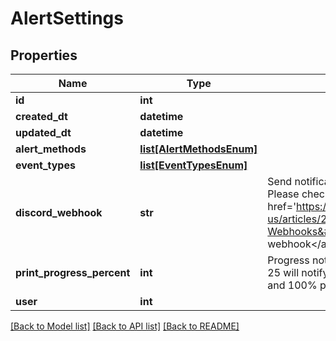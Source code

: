 # AlertSettings


## Properties
Name | Type | Description | Notes
------------ | ------------- | ------------- | -------------
**id** | **int** |  | [readonly] 
**created_dt** | **datetime** |  | [readonly] 
**updated_dt** | **datetime** |  | [readonly] 
**alert_methods** | [**list[AlertMethodsEnum]**](AlertMethodsEnum.md) |  | [optional] 
**event_types** | [**list[EventTypesEnum]**](EventTypesEnum.md) |  | [optional] 
**discord_webhook** | **str** | Send notifications to a Discord channel. Please check out this guide to &lt;a href&#x3D;&#39;https://support.discord.com/hc/en-us/articles/228383668-Intro-to-Webhooks&#39;&gt;generate a webhook&lt;/a&gt; url and paste it here. | [optional] 
**print_progress_percent** | **int** | Progress notification interval. Example: 25 will notify you at 25%, 50%, 75%, and 100% progress | [optional] 
**user** | **int** |  | [readonly] 

[[Back to Model list]](../README.md#documentation-for-models) [[Back to API list]](../README.md#documentation-for-api-endpoints) [[Back to README]](../README.md)


